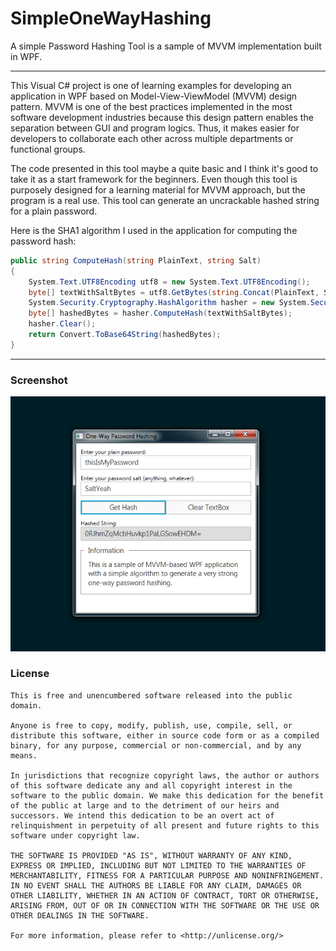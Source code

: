# SimpleOneWayHashing

A simple Password Hashing Tool is a sample of MVVM implementation built in WPF.

-----

This Visual C# project is one of learning examples for developing an application in WPF based on Model-View-ViewModel (MVVM) design pattern. MVVM is one of the best practices implemented in the most software development industries because this design pattern enables the separation between GUI and program logics. Thus, it makes easier for developers to collaborate each other across multiple departments or functional groups.

The code presented in this tool maybe a quite basic and I think it's good to take it as a start framework for the beginners. Even though this tool is purposely designed for a learning material for MVVM approach, but the program is a real use. This tool can generate an uncrackable hashed string for a plain password.

Here is the SHA1 algorithm I used in the application for computing the password hash:

```csharp
public string ComputeHash(string PlainText, string Salt)
{
    System.Text.UTF8Encoding utf8 = new System.Text.UTF8Encoding();
    byte[] textWithSaltBytes = utf8.GetBytes(string.Concat(PlainText, Salt));
    System.Security.Cryptography.HashAlgorithm hasher = new System.Security.Cryptography.SHA1CryptoServiceProvider();
    byte[] hashedBytes = hasher.ComputeHash(textWithSaltBytes);
    hasher.Clear();
    return Convert.ToBase64String(hashedBytes);
}
```

-----

### Screenshot

![Screenshot](screenshot.png)

### License

```
This is free and unencumbered software released into the public domain.

Anyone is free to copy, modify, publish, use, compile, sell, or
distribute this software, either in source code form or as a compiled
binary, for any purpose, commercial or non-commercial, and by any
means.

In jurisdictions that recognize copyright laws, the author or authors
of this software dedicate any and all copyright interest in the
software to the public domain. We make this dedication for the benefit
of the public at large and to the detriment of our heirs and
successors. We intend this dedication to be an overt act of
relinquishment in perpetuity of all present and future rights to this
software under copyright law.

THE SOFTWARE IS PROVIDED "AS IS", WITHOUT WARRANTY OF ANY KIND,
EXPRESS OR IMPLIED, INCLUDING BUT NOT LIMITED TO THE WARRANTIES OF
MERCHANTABILITY, FITNESS FOR A PARTICULAR PURPOSE AND NONINFRINGEMENT.
IN NO EVENT SHALL THE AUTHORS BE LIABLE FOR ANY CLAIM, DAMAGES OR
OTHER LIABILITY, WHETHER IN AN ACTION OF CONTRACT, TORT OR OTHERWISE,
ARISING FROM, OUT OF OR IN CONNECTION WITH THE SOFTWARE OR THE USE OR
OTHER DEALINGS IN THE SOFTWARE.

For more information, please refer to <http://unlicense.org/>
```
